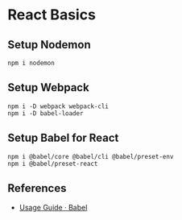 # React Basics

## Setup Nodemon

```
npm i nodemon
```

## Setup Webpack

```
npm i -D webpack webpack-cli
npm i -D babel-loader
```

## Setup Babel for React

```
npm i @babel/core @babel/cli @babel/preset-env
npm i @babel/preset-react
```

## References

- [Usage Guide · Babel](https://babeljs.io/docs/en/usage)



